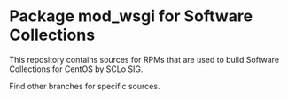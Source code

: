 # Package mod_wsgi for Software Collections

This repository contains sources for RPMs that are used
to build Software Collections for CentOS by SCLo SIG.

Find other branches for specific sources.
